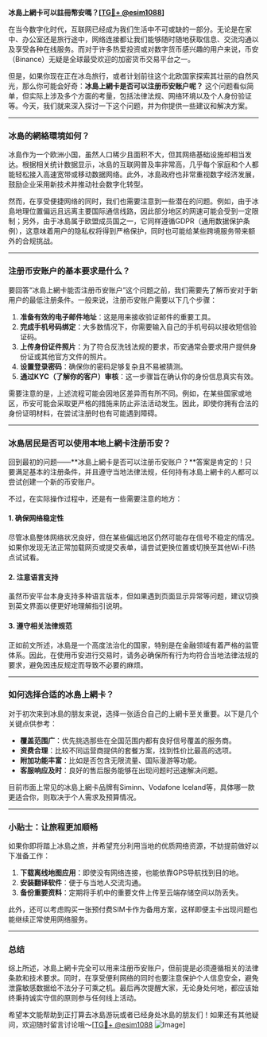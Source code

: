 **冰島上網卡可以註冊幣安嗎？[[TG💪+ @esim1088](https://t.me/s/esim1088)]**

在当今数字化时代，互联网已经成为我们生活中不可或缺的一部分。无论是在家中、办公室还是旅行途中，网络连接都让我们能够随时随地获取信息、交流沟通以及享受各种在线服务。而对于许多热爱投资或对数字货币感兴趣的用户来说，币安（Binance）无疑是全球最受欢迎的加密货币交易平台之一。

但是，如果你现在正在冰岛旅行，或者计划前往这个北欧国家探索其壮丽的自然风光，那么你可能会好奇：**冰島上網卡是否可以注册币安账户呢？** 这个问题看似简单，但实际上涉及多个方面的考量，包括法律法规、网络环境以及个人身份验证等。今天，我们就来深入探讨一下这个问题，并为你提供一些建议和解决方案。

---

### 冰島的網絡環境如何？

冰島作为一个欧洲小国，虽然人口稀少且面积不大，但其网络基础设施却相当发达。根据相关统计数据显示，冰島的互联网普及率非常高，几乎每个家庭和个人都能轻松接入高速宽带或移动数据网络。此外，冰島政府也非常重视数字经济发展，鼓励企业采用新技术并推动社会数字化转型。

然而，在享受便捷网络的同时，我们也需要注意到一些潜在的问题。例如，由于冰島地理位置偏远且远离主要国际通信线路，因此部分地区的网速可能会受到一定限制；另外，由于冰島属于欧盟成员国之一，它同样遵循GDPR（通用数据保护条例），这意味着用户的隐私权将得到严格保护，同时也可能给某些跨境服务带来额外的合规挑战。

---

### 注册币安账户的基本要求是什么？

要回答“冰島上網卡能否注册币安账户”这个问题之前，我们需要先了解币安对于新用户的最低注册条件。一般来说，注册币安账户需要以下几个步骤：

1. **准备有效的电子邮件地址**：这是用来接收验证邮件的重要工具。
2. **完成手机号码绑定**：大多数情况下，你需要输入自己的手机号码以接收短信验证码。
3. **上传身份证件照片**：为了符合反洗钱法规的要求，币安通常会要求用户提供身份证或其他官方文件的照片。
4. **设置登录密码**：确保你的密码足够复杂且不易被猜测。
5. **通过KYC（了解你的客户）审核**：这一步骤旨在确认你的身份信息真实有效。

需要注意的是，上述流程可能会因地区差异而有所不同。例如，在某些国家或地区，币安可能会采取更严格的措施来防止非法活动发生。因此，即使你拥有合法的身份证明材料，在尝试注册时也有可能遇到障碍。

---

### 冰島居民是否可以使用本地上網卡注册币安？

回到最初的问题——**冰島上網卡是否可以注册币安账户？**答案是肯定的！只要满足基本的注册条件，并且遵守当地法律法规，任何持有冰島上網卡的人都可以尝试创建一个新的币安账户。

不过，在实际操作过程中，还是有一些需要注意的地方：

#### 1. 确保网络稳定性
尽管冰島整体网络状况良好，但在某些偏远地区仍然可能存在信号不稳定的情况。如果你发现无法正常加载网页或提交表单，请尝试更换位置或切换至其他Wi-Fi热点试试看。

#### 2. 注意语言支持
虽然币安平台本身支持多种语言版本，但如果遇到页面显示异常等问题，建议切换到英文界面以便更好地理解指引说明。

#### 3. 遵守相关法律规范
正如前文所述，冰島是一个高度法治化的国家，特别是在金融领域有着严格的监管体系。因此，在使用币安进行交易时，请务必确保所有行为均符合当地法律法规的要求，避免因违反规定而导致不必要的麻烦。

---

### 如何选择合适的冰島上網卡？

对于初次来到冰島的朋友来说，选择一张适合自己的上網卡至关重要。以下是几个关键点供参考：

- **覆盖范围广**：优先挑选那些在全国范围内都有良好信号覆盖的服务商。
- **资费合理**：比较不同运营商提供的套餐方案，找到性价比最高的选项。
- **附加功能丰富**：比如是否包含无限流量、国际漫游等功能。
- **客服响应及时**：良好的售后服务能够在出现问题时迅速解决问题。

目前市面上常见的冰島上網卡品牌有Siminn、Vodafone Iceland等，具体哪一款更适合你，则取决于个人需求及预算情况。

---

### 小贴士：让旅程更加顺畅

如果你即将踏上冰島之旅，并希望充分利用当地的优质网络资源，不妨提前做好以下准备工作：

1. **下载离线地图应用**：即使没有网络连接，也能依靠GPS导航找到目的地。
2. **安装翻译软件**：便于与当地人交流沟通。
3. **备份重要资料**：定期将手机中的重要文件上传至云端存储空间以防丢失。

此外，还可以考虑购买一张预付费SIM卡作为备用方案，这样即便主卡出现问题也能继续正常使用网络服务。

---

### 总结

综上所述，冰島上網卡完全可以用来注册币安账户，但前提是必须遵循相关的法律条款和技术要求。同时，在享受便利网络的同时也要注意保护个人信息安全，避免泄露敏感数据给不法分子可乘之机。最后再次提醒大家，无论身处何地，都应该始终秉持诚实守信的原则参与任何线上活动。

希望本文能帮助到正打算去冰島游玩或者已经身处冰島的朋友们！如果还有其他疑问，欢迎随时留言讨论哦～[[TG💪+ @esim1088](https://t.me/s/esim1088) ![Image](https://i.postimg.cc/4NQfJmqS/Snipaste-2025-05-13-00-14-12.png)]
